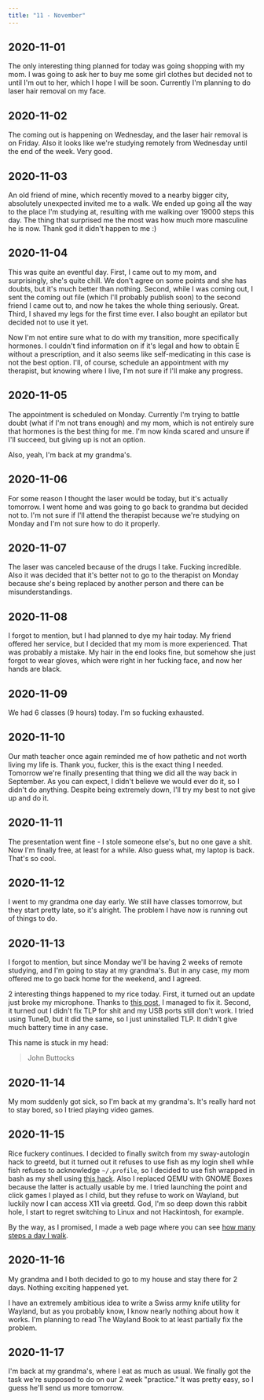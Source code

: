 ```yaml
---
title: "11 - November"
---
```


## 2020-11-01

The only interesting thing planned for today was going shopping with
my mom. I was going to ask her to buy me some girl clothes but decided
not to until I'm out to her, which I hope I will be soon. Currently
I'm planning to do laser hair removal on my face.

## 2020-11-02

The coming out is happening on Wednesday, and the laser hair removal
is on Friday. Also it looks like we're studying remotely from
Wednesday until the end of the week. Very good.

## 2020-11-03

An old friend of mine, which recently moved to a nearby bigger city,
absolutely unexpected invited me to a walk. We ended up going all the
way to the place I'm studying at, resulting with me walking over 19000
steps this day. The thing that surprised me the most was how much more
masculine he is now. Thank god it didn't happen to me :)

## 2020-11-04

This was quite an eventful day. First, I came out to my mom, and
surprisingly, she's quite chill. We don't agree on some points and she
has doubts, but it's much better than nothing. Second, while I was
coming out, I sent the coming out file (which I'll probably publish
soon) to the second friend I came out to, and now he takes the whole
thing seriously. Great. Third, I shaved my legs for the first time
ever. I also bought an epilator but decided not to use it yet.

Now I'm not entire sure what to do with my transition, more
specifically hormones. I couldn't find information on if it's legal
and how to obtain E without a prescription, and it also seems like
self-medicating in this case is not the best option. I'll, of course,
schedule an appointment with my therapist, but knowing where I live,
I'm not sure if I'll make any progress.

## 2020-11-05

The appointment is scheduled on Monday. Currently I'm trying to battle
doubt (what if I'm not trans enough) and my mom, which is not entirely
sure that hormones is the best thing for me. I'm now kinda scared and
unsure if I'll succeed, but giving up is not an option.

Also, yeah, I'm back at my grandma's.

## 2020-11-06

For some reason I thought the laser would be today, but it's actually
tomorrow. I went home and was going to go back to grandma but decided
not to. I'm not sure if I'll attend the therapist because we're
studying on Monday and I'm not sure how to do it properly.

## 2020-11-07

The laser was canceled because of the drugs I take. Fucking
incredible. Also it was decided that it's better not to go to the
therapist on Monday because she's being replaced by another person
and there can be misunderstandings.

## 2020-11-08

I forgot to mention, but I had planned to dye my hair today. My friend
offered her service, but I decided that my mom is more experienced.
That was probably a mistake. My hair in the end looks fine, but
somehow she just forgot to wear gloves, which were right in her
fucking face, and now her hands are black.

## 2020-11-09

We had 6 classes (9 hours) today. I'm so fucking exhausted.

## 2020-11-10

Our math teacher once again reminded me of how pathetic and not worth
living my life is. Thank you, fucker, this is the exact thing I
needed. Tomorrow we're finally presenting that thing we did all the
way back in September. As you can expect, I didn't believe we would
ever do it, so I didn't do anything. Despite being extremely down,
I'll try my best to not give up and do it.

## 2020-11-11

The presentation went fine - I stole someone else's, but no one gave a
shit. Now I'm finally free, at least for a while. Also guess what, my
laptop is back. That's so cool.

## 2020-11-12

I went to my grandma one day early. We still have classes tomorrow,
but they start pretty late, so it's alright. The problem I have now is
running out of things to do.

## 2020-11-13

I forgot to mention, but since Monday we'll be having 2 weeks of
remote studying, and I'm going to stay at my grandma's. But in any
case, my mom offered me to go back home for the weekend, and I agreed.

2 interesting things happened to my rice today. First, it turned out
an update just broke my microphone. Thanks to [this post], I managed
to fix it. Second, it turned out I didn't fix TLP for shit and my USB
ports still don't work. I tried using TuneD, but it did the same, so I
just uninstalled TLP. It didn't give much battery time in any case.

[this post]: https://askubuntu.com/questions/1283440/how-to-fix-ubuntu-incorrectly-seeing-the-internal-microphone-as-an-unplugged-h "How to fix Ubuntu incorrectly seeing the internal microphone as an “unplugged” headset - and thus ignoring it?"

This name is stuck in my head:

> John Buttocks

## 2020-11-14

My mom suddenly got sick, so I'm back at my grandma's. It's really hard
not to stay bored, so I tried playing video games.

## 2020-11-15

Rice fuckery continues. I decided to finally switch from my
sway-autologin hack to greetd, but it turned out it refuses to use
fish as my login shell while fish refuses to acknowledge `~/.profile`,
so I decided to use fish wrapped in bash as my shell using [this
hack]. Also I replaced QEMU with GNOME Boxes because the latter is
actually usable by me. I tried launching the point and click games I
played as I child, but they refuse to work on Wayland, but luckily now
I can access X11 via greetd. God, I'm so deep down this rabbit hole, I
start to regret switching to Linux and not Hackintosh, for example.

[this hack]: https://gitlab.com/kirbykevinson/dotfiles/-/blob/97486b6df3160e166f0d37c90428622387b4f358/home/.bashrc

By the way, as I promised, I made a web page where you can see [how
many steps a day I walk].

[how many steps a day I walk]: /extra/pedometer/

## 2020-11-16

My grandma and I both decided to go to my house and stay there for 2
days. Nothing exciting happened yet.

I have an extremely ambitious idea to write a Swiss army knife utility
for Wayland, but as you probably know, I know nearly nothing about how
it works. I'm planning to read The Wayland Book to at least partially
fix the problem.

## 2020-11-17

I'm back at my grandma's, where I eat as much as usual. We finally got
the task we're supposed to do on our 2 week "practice." It was pretty
easy, so I guess he'll send us more tomorrow.
